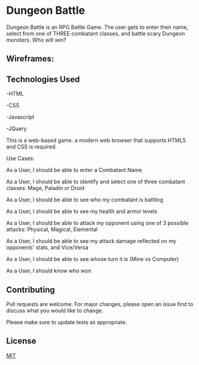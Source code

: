 # Dungeon Battle

Dungeon Battle is an RPG Battle Game. The user gets to enter their name, select from one of THREE combatant classes, and battle scary Dungeon monsters. Who will win? 


## Wireframes:


## Technologies Used

-HTML

-CSS

-Javascript

-JQuery


This is a web-based game. a modern web browser that supports HTML5 and CSS is required.

Use Cases:

As a User, I should be able to enter a Combatant Name

As a User, I should be able to identify and select one of three combatant classes: Mage, Paladin or Druid

As a User, I should be able to see who my combatant is battling

As a User, I should be able to see my health and armor levels

As a User, I should be able to attack my opponent using one of 3 possible attacks: Physical, Magical, Elemental

As a User, I should be able to see my attack damage reflected on my opponents' stats, and Vice/Versa

As a User, I should be able to see whose turn it is (Mine vs Computer)

As a User, I should know who won

## Contributing
Pull requests are welcome. For major changes, please open an issue first to discuss what you would like to change.

Please make sure to update tests as appropriate.

## License
[MIT](https://choosealicense.com/licenses/mit/)
